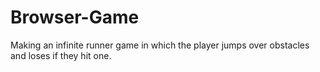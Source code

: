 # Browser-Game
Making an infinite runner game in which the player jumps over obstacles and loses if they hit one.
